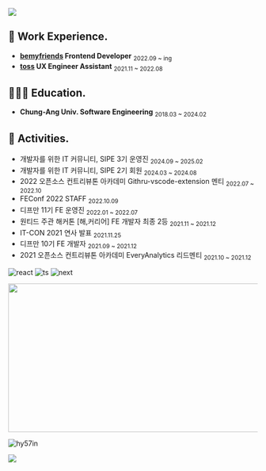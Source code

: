 ![](https://capsule-render.vercel.app/api?type=waving&height=250&color=gradient&text=Hyojiin%20Kim&textBg=false&section=header&fontAlign=50&fontAlignY=40)

## 🍎 Work Experience.

- **[bemyfriends](https://www.bemyfriends.com) Frontend Developer** <sub>2022.09 ~ ing</sub>
- **[toss](https://toss.im/) UX Engineer Assistant** <sub>2021.11 ~ 2022.08</sub>

## 👩🏻‍🎓 Education.

- **Chung-Ang Univ. Software Engineering** <sub>2018.03 ~ 2024.02</sub>

## 🐤 Activities.

- 개발자를 위한 IT 커뮤니티, SIPE 3기 운영진 <sub>2024.09 ~ 2025.02</sub>
- 개발자를 위한 IT 커뮤니티, SIPE 2기 회원 <sub>2024.03 ~ 2024.08</sub>
- 2022 오픈소스 컨트리뷰톤 아카데미 Githru-vscode-extension 멘티 <sub>2022.07 ~ 2022.10</sub>
- FEConf 2022 STAFF <sub>2022.10.09</sub>
- 디프만 11기 FE 운영진 <sub>2022.01 ~ 2022.07</sub>
- 원티드 주관 해커톤 [해,커리어] FE 개발자 최종 2등 <sub>2021.11 ~ 2021.12</sub>
- IT-CON 2021 연사 발표 <sub>2021.11.25</sub>
- 디프만 10기 FE 개발자 <sub>2021.09 ~ 2021.12</sub>
- 2021 오픈소스 컨트리뷰톤 아카데미 EveryAnalytics 리드멘티 <sub>2021.10 ~ 2021.12</sub>


![react](https://img.shields.io/badge/React-20232A?style=for-the-badge&logo=react&logoColor=61DAFB) ![ts](https://img.shields.io/badge/TypeScript-007ACC?style=for-the-badge&logo=typescript&logoColor=white) ![next](https://img.shields.io/badge/Next.js-000?logo=nextdotjs&logoColor=fff&style=for-the-badge)

<a href="https://github.com/devxb/gitanimals">
<img
  src="https://render.gitanimals.org/farms/hy57in"
  width="600"
  height="300"
/>
</a>

<p><img align="center" src="https://github-readme-stats.vercel.app/api?username=hy57in&show_icons=true&locale=en" alt="hy57in" /></p>
<a href="https://hits.seeyoufarm.com"><img src="https://hits.seeyoufarm.com/api/count/incr/badge.svg?url=https%3A%2F%2Fgithub.com%2Fhy57in&count_bg=%23FF9A87&title_bg=%23555555&icon=&icon_color=%23E7E7E7&title=hits&edge_flat=true"/></a>

